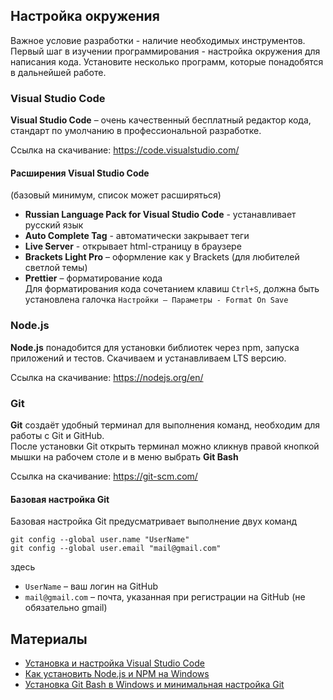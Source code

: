 ## Настройка окружения

Важное условие разработки - наличие необходимых инструментов. Первый шаг в изучении программирования - настройка окружения для написания кода. Установите несколько программ, которые понадобятся в дальнейшей работе. 

### Visual Studio Code

**Visual Studio Code** – очень качественный бесплатный редактор кода, стандарт по умолчанию в профессиональной разработке.

Ссылка на скачивание: https://code.visualstudio.com/

#### Расширения Visual Studio Code
(базовый минимум, список может расширяться)
- **Russian Language Pack for Visual Studio Code** - устанавливает русский язык
- **Auto Complete Tag** - автоматически закрывает теги
- **Live Server** - открывает html-страницу в браузере
- **Brackets Light Pro** – оформление как у Brackets (для любителей светлой темы)
- **Prettier** – форматирование кода  
  Для форматирования кода сочетанием клавиш `Ctrl+S`, должна быть установлена галочка `Настройки – Параметры - Format On Save`

### Node.js

**Node.js** понадобится для установки библиотек через npm, запуска приложений и тестов. Скачиваем и устанавливаем LTS версию.

Ссылка на скачивание: https://nodejs.org/en/

### Git

**Git** создаёт удобный терминал для выполнения команд, необходим для работы с Git и GitHub.  
После установки Git открыть терминал можно кликнув правой кнопкой мышки на рабочем столе и в меню выбрать **Git Bash**

Ссылка на скачивание: https://git-scm.com/

#### Базовая настройка Git
Базовая настройка Git предусматривает выполнение двух команд

`git config --global user.name "UserName"`  
`git config --global user.email "mail@gmail.com"`  

здесь
- `UserName` – ваш логин на GitHub
- `mail@gmail.com` – почта, указанная при регистрации на GitHub (не обязательно gmail)

## Материалы

- [Установка и настройка Visual Studio Code](https://youtu.be/5M6RL3MAGJU)
- [Как установить Node.js и NPM на Windows](https://youtu.be/lZfN9KZo_y8)
- [Установка Git Bash в Windows и минимальная настройка Git](https://youtu.be/niC4-rOaloc)
